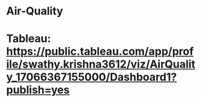 # Air-Quality

# Tableau: https://public.tableau.com/app/profile/swathy.krishna3612/viz/AirQuality_17066367155000/Dashboard1?publish=yes
